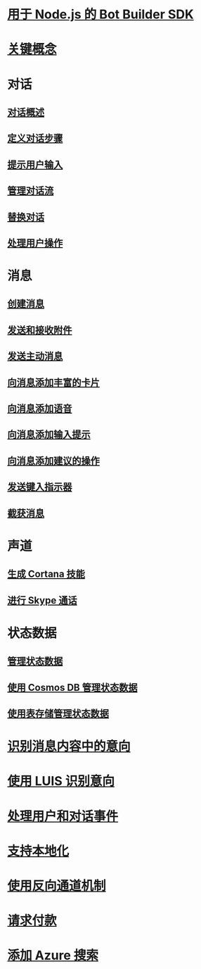 # [用于 Node.js 的 Bot Builder SDK](bot-builder-nodejs-overview.md)
# [关键概念](bot-builder-nodejs-concepts.md)
# 对话
## [对话概述](bot-builder-nodejs-dialog-overview.md)
## [定义对话步骤](bot-builder-nodejs-dialog-waterfall.md)
## [提示用户输入](bot-builder-nodejs-dialog-prompt.md)
## [管理对话流](bot-builder-nodejs-dialog-manage-conversation-flow.md)
## [替换对话](bot-builder-nodejs-dialog-replace.md)
## [处理用户操作](bot-builder-nodejs-dialog-actions.md)
# 消息
## [创建消息](bot-builder-nodejs-message-create.md) 
## [发送和接收附件](bot-builder-nodejs-send-receive-attachments.md) 
## [发送主动消息](bot-builder-nodejs-proactive-messages.md)
## [向消息添加丰富的卡片](bot-builder-nodejs-send-rich-cards.md)
## [向消息添加语音](bot-builder-nodejs-text-to-speech.md)
## [向消息添加输入提示](bot-builder-nodejs-send-input-hints.md)
## [向消息添加建议的操作](bot-builder-nodejs-send-suggested-actions.md)
## [发送键入指示器](bot-builder-nodejs-send-typing-indicator.md)
## [截获消息](bot-builder-nodejs-intercept-messages.md)
# 声道
## [生成 Cortana 技能](bot-builder-nodejs-cortana-skill.md)
## [进行 Skype 通话](bot-builder-nodejs-conduct-audio-calls.md)
# 状态数据
## [管理状态数据](bot-builder-nodejs-state.md)
## [使用 Cosmos DB 管理状态数据](bot-builder-nodejs-state-azure-cosmosdb.md)
## [使用表存储管理状态数据](bot-builder-nodejs-state-azure-table-storage.md)
# [识别消息内容中的意向](bot-builder-nodejs-recognize-intent-messages.md)
# [使用 LUIS 识别意向](bot-builder-nodejs-recognize-intent-luis.md)
# [处理用户和对话事件](bot-builder-nodejs-handle-conversation-events.md)
# [支持本地化](bot-builder-nodejs-localization.md)
# [使用反向通道机制](bot-builder-nodejs-backchannel.md)
# [请求付款](bot-builder-nodejs-request-payment.md)
# [添加 Azure 搜索](bot-builder-nodejs-search-azure.md)
